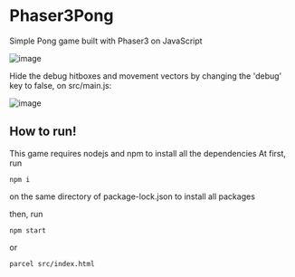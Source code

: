 # Phaser3Pong


Simple Pong game built with Phaser3 on JavaScript

![image](https://user-images.githubusercontent.com/62559993/162337329-abb10233-f46f-4c25-a69f-0e1bc196b441.png)

Hide the debug hitboxes and movement vectors by changing the 'debug' key to false, on src/main.js:

![image](https://user-images.githubusercontent.com/62559993/162337471-97afcfef-e1f9-4e30-b2ab-0e59dd173d1b.png)


## How to run!
This game requires nodejs and npm to install all the dependencies 
At first, run 
``` 
npm i
```
on the same directory of package-lock.json to install all packages

then, run 
```
npm start
```
or
```
parcel src/index.html
```
